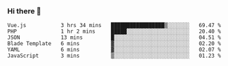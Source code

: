 ### Hi there 👋

<!--START_SECTION:waka-->

```text
Vue.js           3 hrs 34 mins   █████████████████▒░░░░░░░   69.47 %
PHP              1 hr 2 mins     █████░░░░░░░░░░░░░░░░░░░░   20.40 %
JSON             13 mins         █░░░░░░░░░░░░░░░░░░░░░░░░   04.51 %
Blade Template   6 mins          ▓░░░░░░░░░░░░░░░░░░░░░░░░   02.20 %
YAML             6 mins          ▓░░░░░░░░░░░░░░░░░░░░░░░░   02.07 %
JavaScript       3 mins          ▒░░░░░░░░░░░░░░░░░░░░░░░░   01.23 %
```

<!--END_SECTION:waka-->

<!--
**Jonas-VanHaeken/Jonas-VanHaeken** is a ✨ _special_ ✨ repository because its `README.md` (this file) appears on your GitHub profile.

Here are some ideas to get you started:

- 🔭 I’m currently working on ...
- 🌱 I’m currently learning ...
- 👯 I’m looking to collaborate on ...
- 🤔 I’m looking for help with ...
- 💬 Ask me about ...
- 📫 How to reach me: ...
- 😄 Pronouns: ...
- ⚡ Fun fact: ...
-->
